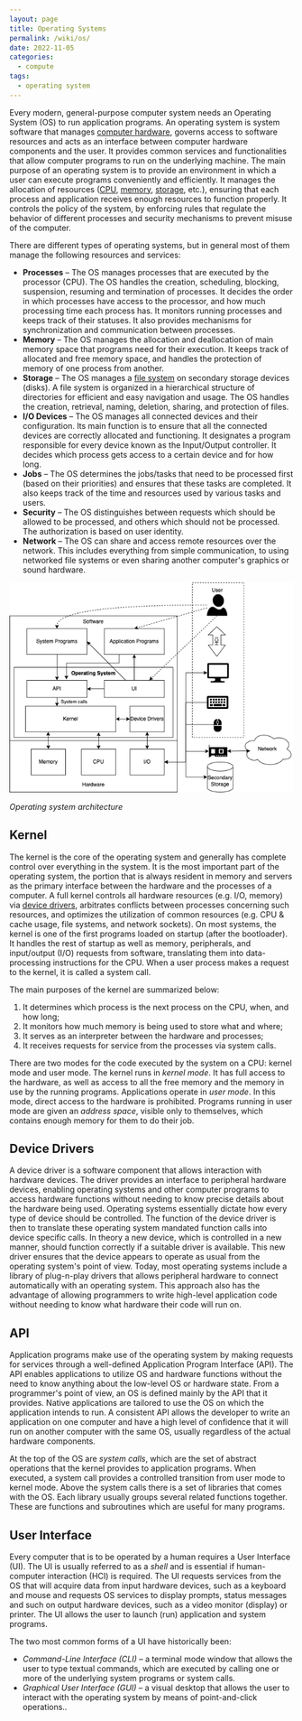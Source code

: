 ```yaml
---
layout: page
title: Operating Systems
permalink: /wiki/os/
date: 2022-11-05
categories: 
  - compute
tags:
  - operating system
---
```


Every modern, general-purpose computer system needs an Operating System (OS) to run application programs. An operating system is system software that manages [computer hardware](/wiki/hardware), governs access to software resources and acts as an interface between computer hardware components and the user. It provides common services and functionalities that allow computer programs to run on the underlying machine. The main purpose of an operating system is to provide an environment in which a user can execute programs conveniently and efficiently. It manages the allocation of resources ([CPU](/wiki/hardware#central-processing-unit), [memory](/wiki/hardware#main-memory), [storage](/wiki/hardware#storage), etc.), ensuring that each process and application receives enough resources to function properly. It controls the policy of the system, by enforcing rules that regulate the behavior of different processes and security mechanisms to prevent misuse of the computer.

There are different types of operating systems, but in general most of them manage the following resources and services:
- **Processes** – The OS manages processes that are executed by the processor (CPU). The OS handles the creation, scheduling, blocking, suspension, resuming and termination of processes. It decides the order in which processes have access to the processor, and how much processing time each process has. It monitors running processes and keeps track of their statuses. It also provides mechanisms for synchronization and communication between processes.
- **Memory** – The OS manages the allocation and deallocation of main memory space that programs need for their execution. It keeps track of allocated and free memory space, and handles the protection of memory of one process from another.
- **Storage** – The OS manages a [file system](/wiki/storage#file-system) on secondary storage devices (disks). A file system is organized in a hierarchical structure of directories for efficient and easy navigation and usage. The OS handles the creation, retrieval, naming, deletion, sharing, and protection of files.
- **I/O Devices** – The OS manages all connected devices and their configuration. Its main function is to ensure that all the connected devices are correctly allocated and functioning. It designates a program responsible for every device known as the Input/Output controller. It decides which process gets access to a certain device and for how long. 
- **Jobs** – The OS determines the jobs/tasks that need to be processed first (based on their priorities) and ensures that these tasks are completed. It also keeps track of the time and resources used by various tasks and users.
- **Security** – The OS distinguishes between requests which should be allowed to be processed, and others which should not be processed. The authorization is based on user identity. 
- **Network** – The OS can share and access remote resources over the network. This includes everything from simple communication, to using networked file systems or even sharing another computer's graphics or sound hardware. 

![Operating system architecture](/assets/images/os.png)

*Operating system architecture*

## Kernel
The kernel is the core of the operating system and generally has complete control over everything in the system. It is the most important part of the operating system, the portion that is always resident in memory and servers as the primary interface between the hardware and the processes of a computer. A full kernel controls all hardware resources (e.g. I/O, memory) via [device drivers](#device-drivers), arbitrates conflicts between processes concerning such resources, and optimizes the utilization of common resources (e.g. CPU & cache usage, file systems, and network sockets). On most systems, the kernel is one of the first programs loaded on startup (after the bootloader). It handles the rest of startup as well as memory, peripherals, and input/output (I/O) requests from software, translating them into data-processing instructions for the CPU. When a user process makes a request to the kernel, it is called a system call.

The main purposes of the kernel are summarized below:
1. It determines which process is the next process on the CPU, when, and how long;
2. It monitors how much memory is being used to store what and where;
3. It serves as an interpreter between the hardware and processes;
4. It receives requests for service from the processes via system calls.

There are two modes for the code executed by the system on a CPU: kernel mode and user mode. The kernel runs in *kernel mode*. It has full access to the hardware, as well as access to all the free memory and the memory in use by the running programs. Applications operate in *user mode*. In this mode, direct access to the hardware is prohibited. Programs running in user mode are given an *address space*, visible only to themselves, which contains enough memory for them to do their job. 

## Device Drivers
A device driver is a software component that allows interaction with hardware devices. The driver provides an interface to peripheral hardware devices, enabling operating systems and other computer programs to access hardware functions without needing to know precise details about the hardware being used. Operating systems essentially dictate how every type of device should be controlled. The function of the device driver is then to translate these operating system mandated function calls into device specific calls. In theory a new device, which is controlled in a new manner, should function correctly if a suitable driver is available. This new driver ensures that the device appears to operate as usual from the operating system's point of view. Today, most operating systems include a library of plug-n-play drivers that allows peripheral hardware to connect automatically with an operating system. This approach also has the advantage of allowing programmers to write high-level application code without needing to know what hardware their code will run on.

## API
Application programs make use of the operating system by making requests for services through a well-defined Application Program Interface (API). The API enables applications to utilize OS and hardware functions without the need to know anything about the low-level OS or hardware state. From a programmer's point of view, an OS is defined mainly by the API that it provides. Native applications are tailored to use the OS on which the application intends to run. A consistent API allows the developer to write an application on one computer and have a high level of confidence that it will run on another computer with the same OS, usually regardless of the actual hardware components. 

At the top of the OS are *system calls*, which are the set of abstract operations that the kernel provides to application programs. When executed, a system call provides a controlled transition from user mode to kernel mode. Above the system calls there is a set of libraries that comes with the OS. Each library usually groups several related functions together. These are functions and subroutines which are useful for many programs.

## User Interface
Every computer that is to be operated by a human requires a User Interface (UI). The UI is usually referred to as a *shell* and is essential if human-computer interaction (HCI) is required. The UI requests services from the OS that will acquire data from input hardware devices, such as a keyboard and mouse and requests OS services to display prompts, status messages and such on output hardware devices, such as a video monitor (display) or printer. The UI allows the user to launch (run) application and system programs. 

The two most common forms of a UI have historically been:
- *Command-Line Interface (CLI)* – a terminal mode window that allows the user to type textual commands, which are executed by calling one or more of the underlying system programs or system calls.
- *Graphical User Interface (GUI)* – a visual desktop that allows the user to interact with the operating system by means of point-and-click operations.. 
